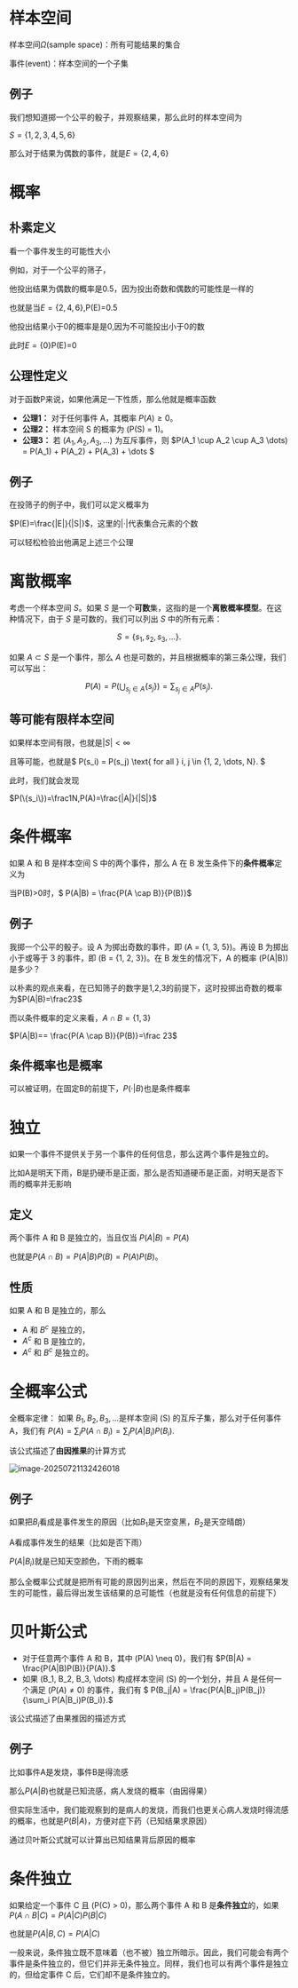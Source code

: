 
# 样本空间

样本空间$\Omega$(sample space)：所有可能结果的集合

事件(event)：样本空间的一个子集

## 例子

我们想知道掷一个公平的骰子，并观察结果，那么此时的样本空间为

$S = \{1,2,3,4,5,6\}$

那么对于结果为偶数的事件，就是$E=\{2,4,6\}$

# 概率

## 朴素定义

看一个事件发生的可能性大小

例如，对于一个公平的筛子，

他投出结果为偶数的概率是0.5，因为投出奇数和偶数的可能性是一样的

也就是当$E=\{2,4,6\}$,P(E)=0.5

他投出结果小于0的概率是是0,因为不可能投出小于0的数

此时$E=\{0\}$P(E)=0

## 公理性定义

对于函数P来说，如果他满足一下性质，那么他就是概率函数

*   **公理1：** 对于任何事件 A，其概率 $P(A) \geq 0$。
*   **公理2：** 样本空间 S 的概率为 \(P(S) = 1\)。
*   **公理3：** 若 $(A_1, A_2, A_3, \dots )$ 为互斥事件，则
    $P(A_1 \cup A_2 \cup A_3 \dots) = P(A_1) + P(A_2) + P(A_3) + \dots $

## 例子

在投筛子的例子中，我们可以定义概率为

$P(E)=\frac{|E|}{|S|}$，这里的$|·|$代表集合元素的个数

可以轻松检验出他满足上述三个公理

# 离散概率

考虑一个样本空间 $S$。如果 $S$ 是一个**可数**集，这指的是一个**离散概率模型**。在这种情况下，由于 $S$ 是可数的，我们可以列出 $S$ 中的所有元素：

$$
S = \{s_1, s_2, s_3, \dots\}.
$$

如果 $A \subset S$ 是一个事件，那么 $A$ 也是可数的，并且根据概率的第三条公理，我们可以写出：

$$
P(A) = P\left(\bigcup_{s_j \in A} \{s_j\}\right) = \sum_{s_j \in A} P(s_j).
$$

## **等可能有限样本空间**

如果样本空间有限，也就是$|S|<\infty$

且等可能，也就是$ P(s_i) = P(s_j) \text{ for all } i, j \in \{1, 2, \dots, N\}. $

此时，我们就会发现

$P(\{s_i\})=\frac1N,P(A)=\frac{|A|}{|S|}$

# 条件概率

如果 A 和 B 是样本空间 S 中的两个事件，那么 A 在 B 发生条件下的**条件概率**定义为

当P(B)>0时，$ P(A|B) = \frac{P(A \cap B)}{P(B)}$

## 例子

我掷一个公平的骰子。设 A 为掷出奇数的事件，即 \(A = \{1, 3, 5\}\)。再设 B 为掷出小于或等于 3 的事件，即 \(B = \{1, 2, 3\}\)。在 B 发生的情况下，A 的概率 \(P(A|B)\) 是多少？

以朴素的观点来看，在已知筛子的数字是1,2,3的前提下，这时投掷出奇数的概率为$P(A|B)=\frac23$

而以条件概率的定义来看，$A\cap B=\{1,3\}$

$P(A|B)== \frac{P(A \cap B)}{P(B)}=\frac 23$

## 条件概率也是概率

可以被证明，在固定B的前提下，$P(·|B)$也是条件概率

# 独立

如果一个事件不提供关于另一个事件的任何信息，那么这两个事件是独立的。

比如A是明天下雨，B是扔硬币是正面，那么是否知道硬币是正面，对明天是否下雨的概率并无影响

## 定义

两个事件 A 和 B 是独立的，当且仅当 $P(A|B)=P(A)$

也就是$P(A \cap B) = P(A|B)P(B)=P(A)P(B)$。

## 性质

如果 A 和 B 是独立的，那么
* A 和 $B^c$ 是独立的，
* $A^c$ 和 B 是独立的，
* $A^c$ 和 $B^c$ 是独立的。

# 全概率公式

全概率定律：
如果 $B_1, B_2, B_3, \dots$是样本空间 \(S\) 的互斥子集，那么对于任何事件 A，我们有
$P(A) = \sum_i P(A \cap B_i) = \sum_i P(A|B_i)P(B_i).$

该公式描述了**由因推果**的计算方式

![image-20250721132426018](./assets/image-20250721132426018.png)

## 例子

如果把$B_i$看成是事件发生的原因（比如$B_1$是天空变黑，$B_2$是天空晴朗）

A看成事件发生的结果（比如是否下雨）

$P(A|B_i)$就是已知天空颜色，下雨的概率

那么全概率公式就是把所有可能的原因列出来，然后在不同的原因下，观察结果发生的可能性，最后得出发生该结果的总可能性（也就是没有任何信息的前提下）

# 贝叶斯公式

*   对于任意两个事件 A 和 B，其中 \(P(A) \neq 0\)，我们有
    $P(B|A) = \frac{P(A|B)P(B)}{P(A)}.$
*   如果 \(B_1, B_2, B_3, \dots\) 构成样本空间 \(S\) 的一个划分，并且 A 是任何一个满足 \($P(A) \neq 0$\) 的事件，我们有
    $ P(B_j|A) = \frac{P(A|B_j)P(B_j)}{\sum_i P(A|B_i)P(B_i)}.$

该公式描述了由果推因的描述方式

## 例子

比如事件A是发烧，事件B是得流感

那么$P(A|B)$也就是已知流感，病人发烧的概率（由因得果）

但实际生活中，我们能观察到的是病人的发烧，而我们也更关心病人发烧时得流感的概率，也就是$P(B|A)$，方便对症下药（已知结果求原因）

通过贝叶斯公式就可以计算出已知结果背后原因的概率

# 条件独立

如果给定一个事件 C 且 \(P(C) > 0\)，那么两个事件 A 和 B 是**条件独立**的，如果
$P(A \cap B|C) = P(A|C)P(B|C) \quad$

也就是$P(A|B, C) = P(A|C)$

一般来说，条件独立既不意味着（也不被）独立所暗示。因此，我们可能会有两个事件是条件独立的，但它们并非无条件独立。同样，我们也可以有两个事件是独立的，但给定事件 C 后，它们却不是条件独立的。
